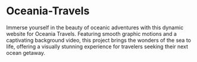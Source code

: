 # Oceania-Travels
Immerse yourself in the beauty of oceanic adventures with this dynamic website for Oceania Travels. Featuring smooth graphic motions and a captivating background video, this project brings the wonders of the sea to life, offering a visually stunning experience for travelers seeking their next ocean getaway.
